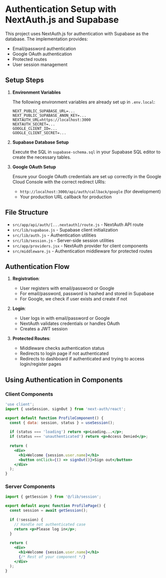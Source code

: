 # Authentication Setup with NextAuth.js and Supabase

This project uses NextAuth.js for authentication with Supabase as the database. The implementation provides:

- Email/password authentication
- Google OAuth authentication
- Protected routes
- User session management

## Setup Steps

1. **Environment Variables**

   The following environment variables are already set up in `.env.local`:
   ```
   NEXT_PUBLIC_SUPABASE_URL=...
   NEXT_PUBLIC_SUPABASE_ANON_KEY=...
   NEXTAUTH_URL=https://localhost:3000
   NEXTAUTH_SECRET=...
   GOOGLE_CLIENT_ID=...
   GOOGLE_CLIENT_SECRET=...
   ```

2. **Supabase Database Setup**

   Execute the SQL in `supabase-schema.sql` in your Supabase SQL editor to create the necessary tables.

3. **Google OAuth Setup**

   Ensure your Google OAuth credentials are set up correctly in the Google Cloud Console with the correct redirect URIs:
   - `http://localhost:3000/api/auth/callback/google` (for development)
   - Your production URL callback for production

## File Structure

- `src/app/api/auth/[...nextauth]/route.js` - NextAuth API route
- `src/lib/supabase.js` - Supabase client initialization
- `src/lib/auth.js` - Authentication utilities
- `src/lib/session.js` - Server-side session utilities
- `src/app/providers.jsx` - NextAuth provider for client components
- `src/middleware.js` - Authentication middleware for protected routes

## Authentication Flow

1. **Registration**:
   - User registers with email/password or Google
   - For email/password, password is hashed and stored in Supabase
   - For Google, we check if user exists and create if not

2. **Login**:
   - User logs in with email/password or Google
   - NextAuth validates credentials or handles OAuth
   - Creates a JWT session

3. **Protected Routes**:
   - Middleware checks authentication status
   - Redirects to login page if not authenticated
   - Redirects to dashboard if authenticated and trying to access login/register pages

## Using Authentication in Components

### Client Components
```jsx
'use client';
import { useSession, signOut } from 'next-auth/react';

export default function ProfileComponent() {
  const { data: session, status } = useSession();
  
  if (status === 'loading') return <p>Loading...</p>;
  if (status === 'unauthenticated') return <p>Access Denied</p>;
  
  return (
    <div>
      <h1>Welcome {session.user.name}</h1>
      <button onClick={() => signOut()}>Sign out</button>
    </div>
  );
}
```

### Server Components
```jsx
import { getSession } from '@/lib/session';

export default async function ProfilePage() {
  const session = await getSession();
  
  if (!session) {
    // Handle not authenticated case
    return <p>Please log in</p>;
  }
  
  return (
    <div>
      <h1>Welcome {session.user.name}</h1>
      {/* Rest of your component */}
    </div>
  );
}
``` 
